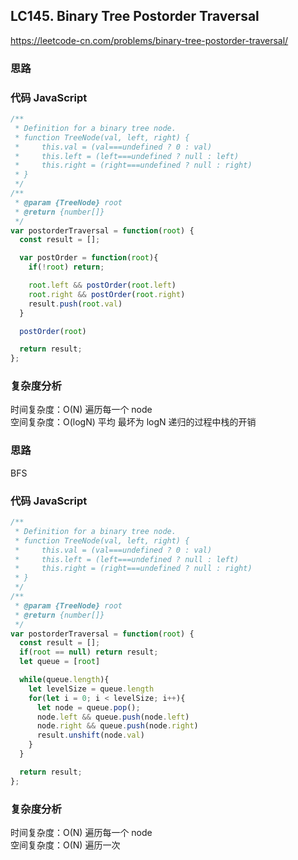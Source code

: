 ## LC145. Binary Tree Postorder Traversal

https://leetcode-cn.com/problems/binary-tree-postorder-traversal/

### 思路

### 代码 JavaScript

```JavaScript
/**
 * Definition for a binary tree node.
 * function TreeNode(val, left, right) {
 *     this.val = (val===undefined ? 0 : val)
 *     this.left = (left===undefined ? null : left)
 *     this.right = (right===undefined ? null : right)
 * }
 */
/**
 * @param {TreeNode} root
 * @return {number[]}
 */
var postorderTraversal = function(root) {
  const result = [];

  var postOrder = function(root){
    if(!root) return;

    root.left && postOrder(root.left)
    root.right && postOrder(root.right)
    result.push(root.val)
  }

  postOrder(root)

  return result;
};

```

### 复杂度分析

时间复杂度：O(N) 遍历每一个 node  
空间复杂度：O(logN) 平均 最坏为 logN 递归的过程中栈的开销

### 思路

BFS

### 代码 JavaScript

```JavaScript
/**
 * Definition for a binary tree node.
 * function TreeNode(val, left, right) {
 *     this.val = (val===undefined ? 0 : val)
 *     this.left = (left===undefined ? null : left)
 *     this.right = (right===undefined ? null : right)
 * }
 */
/**
 * @param {TreeNode} root
 * @return {number[]}
 */
var postorderTraversal = function(root) {
  const result = [];
  if(root == null) return result;
  let queue = [root]

  while(queue.length){
    let levelSize = queue.length
    for(let i = 0; i < levelSize; i++){
      let node = queue.pop();
      node.left && queue.push(node.left)
      node.right && queue.push(node.right)
      result.unshift(node.val)
    }
  }

  return result;
};

```

### 复杂度分析

时间复杂度：O(N) 遍历每一个 node  
空间复杂度：O(N) 遍历一次

